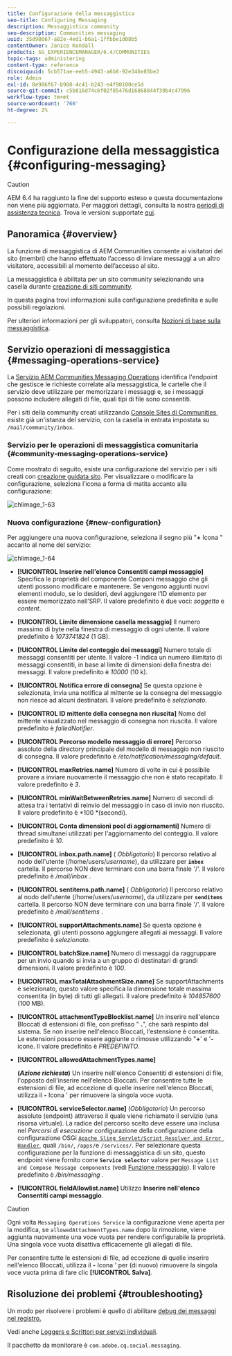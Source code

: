 ```yaml
---
title: Configurazione della messaggistica
seo-title: Configuring Messaging
description: Messaggistica community
seo-description: Communities messaging
uuid: 35d98667-a82e-4ed1-b6a1-1ffbbe1d08b5
contentOwner: Janice Kendall
products: SG_EXPERIENCEMANAGER/6.4/COMMUNITIES
topic-tags: administering
content-type: reference
discoiquuid: 5cb571ae-eeb5-4943-a6b8-92e346e85be2
role: Admin
exl-id: 0e906f67-b908-4c41-b243-e4f90100ce5d
source-git-commit: c5b816d74c6f02f85476d16868844f39b4c47996
workflow-type: tm+mt
source-wordcount: '760'
ht-degree: 2%

---
```


# Configurazione della messaggistica {#configuring-messaging}

>[!CAUTION]
>
>AEM 6.4 ha raggiunto la fine del supporto esteso e questa documentazione non viene più aggiornata. Per maggiori dettagli, consulta la nostra [periodi di assistenza tecnica](https://helpx.adobe.com/it/support/programs/eol-matrix.html). Trova le versioni supportate [qui](https://experienceleague.adobe.com/docs/).

## Panoramica {#overview}

La funzione di messaggistica di AEM Communities consente ai visitatori del sito (membri) che hanno effettuato l’accesso di inviare messaggi a un altro visitatore, accessibili al momento dell’accesso al sito.

La messaggistica è abilitata per un sito community selezionando una casella durante [creazione di siti community](sites-console.md).

In questa pagina trovi informazioni sulla configurazione predefinita e sulle possibili regolazioni.

Per ulteriori informazioni per gli sviluppatori, consulta [Nozioni di base sulla messaggistica](essentials-messaging.md).

## Servizio operazioni di messaggistica {#messaging-operations-service}

La [Servizio AEM Communities Messaging Operations](http://localhost:4502/system/console/configMgr/com.adobe.cq.social.messaging.client.endpoints.impl.MessagingOperationsServiceImpl) identifica l&#39;endpoint che gestisce le richieste correlate alla messaggistica, le cartelle che il servizio deve utilizzare per memorizzare i messaggi e, se i messaggi possono includere allegati di file, quali tipi di file sono consentiti.

Per i siti della community creati utilizzando [Console Sites di Communities](sites-console.md), esiste già un&#39;istanza del servizio, con la casella in entrata impostata su `/mail/community/inbox`.

### Servizio per le operazioni di messaggistica comunitaria {#community-messaging-operations-service}

Come mostrato di seguito, esiste una configurazione del servizio per i siti creati con [creazione guidata sito](sites-console.md). Per visualizzare o modificare la configurazione, seleziona l’icona a forma di matita accanto alla configurazione:

![chlimage_1-63](assets/chlimage_1-63.png)

### Nuova configurazione {#new-configuration}

Per aggiungere una nuova configurazione, seleziona il segno più &quot;**+** Icona &quot; accanto al nome del servizio:

![chlimage_1-64](assets/chlimage_1-64.png)

* **[!UICONTROL Inserire nell&#39;elenco Consentiti campi messaggio]**
Specifica le proprietà del componente Componi messaggio che gli utenti possono modificare e mantenere. Se vengono aggiunti nuovi elementi modulo, se lo desideri, devi aggiungere l’ID elemento per essere memorizzato nell’SRP. Il valore predefinito è due voci: 
*soggetto* e *content*.

* **[!UICONTROL Limite dimensione casella messaggio]**
Il numero massimo di byte nella finestra di messaggio di ogni utente. Il valore predefinito è 
*1073741824* (1 GB).

* **[!UICONTROL Limite del conteggio dei messaggi]**
Numero totale di messaggi consentiti per utente. Il valore -1 indica un numero illimitato di messaggi consentiti, in base al limite di dimensioni della finestra dei messaggi. Il valore predefinito è 
*10000* (10 k).

* **[!UICONTROL Notifica errore di consegna]**
Se questa opzione è selezionata, invia una notifica al mittente se la consegna del messaggio non riesce ad alcuni destinatari. Il valore predefinito è 
*selezionato*.

* **[!UICONTROL ID mittente della consegna non riuscita]**
Nome del mittente visualizzato nel messaggio di consegna non riuscita. Il valore predefinito è 
*failedNotifier*.

* **[!UICONTROL Percorso modello messaggio di errore]**
Percorso assoluto della directory principale del modello di messaggio non riuscito di consegna. Il valore predefinito è 
*/etc/notification/messaging/default*.

* **[!UICONTROL maxRetries.name]**
Numero di volte in cui è possibile provare a inviare nuovamente il messaggio che non è stato recapitato. Il valore predefinito è 
*3*.

* **[!UICONTROL minWaitBetweenRetries.name]**
Numero di secondi di attesa tra i tentativi di reinvio del messaggio in caso di invio non riuscito. Il valore predefinito è *100 *(secondi).

* **[!UICONTROL Conta dimensioni pool di aggiornamenti]**
Numero di thread simultanei utilizzati per l&#39;aggiornamento del conteggio. Il valore predefinito è 
*10*.

* **[!UICONTROL inbox.path.name]**
(
*Obbligatorio*) Il percorso relativo al nodo dell&#39;utente (/home/users/*username*), da utilizzare per **`inbox`** cartella. Il percorso NON deve terminare con una barra finale &#39;/&#39;. Il valore predefinito è */mail/inbox* .

* **[!UICONTROL sentitems.path.name]**
(
*Obbligatorio*) Il percorso relativo al nodo dell&#39;utente (/home/users/*username*), da utilizzare per **`senditems`** cartella. Il percorso NON deve terminare con una barra finale &#39;/&#39;. Il valore predefinito è */mail/sentitems* .

* **[!UICONTROL supportAttachments.name]**
Se questa opzione è selezionata, gli utenti possono aggiungere allegati ai messaggi. Il valore predefinito è 
*selezionato*.

* **[!UICONTROL batchSize.name]**
Numero di messaggi da raggruppare per un invio quando si invia a un gruppo di destinatari di grandi dimensioni. Il valore predefinito è 
*100*.

* **[!UICONTROL maxTotalAttachmentSize.name]**
Se supportAttachments è selezionato, questo valore specifica la dimensione totale massima consentita (in byte) di tutti gli allegati. Il valore predefinito è 
*104857600* (100 MB).

* **[!UICONTROL attachmentTypeBlocklist.name]**
Un inserire nell&#39;elenco Bloccati di estensioni di file, con prefisso &quot;
**.**&quot;, che sarà respinto dal sistema. Se non inserire nell&#39;elenco Bloccati, l&#39;estensione è consentita. Le estensioni possono essere aggiunte o rimosse utilizzando &quot;**+**&#39; e &#39;**-** icone. Il valore predefinito è *PREDEFINITO*.

* **[!UICONTROL allowedAttachmentTypes.name]**

   **(*Azione richiesta*)** Un inserire nell&#39;elenco Consentiti di estensioni di file, l&#39;opposto dell&#39;inserire nell&#39;elenco Bloccati. Per consentire tutte le estensioni di file, ad eccezione di quelle inserire nell&#39;elenco Bloccati, utilizza il **-** Icona &#39; per rimuovere la singola voce vuota.

* **[!UICONTROL serviceSelector.name]**
(*Obbligatorio*) Un percorso assoluto (endpoint) attraverso il quale viene richiamato il servizio (una risorsa virtuale). La radice del percorso scelto deve essere una inclusa nel *Percorsi di esecuzione* configurazione della configurazione della configurazione OSGi [ `Apache Sling Servlet/Script Resolver and Error Handler`](http://localhost:4502/system/console/configMgr/org.apache.sling.servlets.resolver.SlingServletResolver), quali `/bin/`, `/apps/`e `/services/`. Per selezionare questa configurazione per la funzione di messaggistica di un sito, questo endpoint viene fornito come **`Service selector`** valore per `Message List and Compose Message components` (vedi [Funzione messaggio](configure-messaging.md)). Il valore predefinito è */bin/messaging* .

* **[!UICONTROL fieldAllowlist.name]**
Utilizzo 
**Inserire nell&#39;elenco Consentiti campi messaggio**.

>[!CAUTION]
>
>Ogni volta `Messaging Operations Service` la configurazione viene aperta per la modifica, se `allowedAttachmentTypes.name` dopo la rimozione, viene aggiunta nuovamente una voce vuota per rendere configurabile la proprietà. Una singola voce vuota disattiva efficacemente gli allegati di file.
>
>Per consentire tutte le estensioni di file, ad eccezione di quelle inserire nell&#39;elenco Bloccati, utilizza il **-** Icona &#39; per (di nuovo) rimuovere la singola voce vuota prima di fare clic **[!UICONTROL Salva]**.

## Risoluzione dei problemi {#troubleshooting}

Un modo per risolvere i problemi è quello di abilitare [debug dei messaggi nel registro.](../../help/sites-administering/troubleshooting.md)

Vedi anche [Loggers e Scrittori per servizi individuali](../../help/sites-deploying/configure-logging.md#loggers-and-writers-for-individual-services).

Il pacchetto da monitorare è `com.adobe.cq.social.messaging`.
